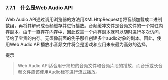 ### 7.7.1　什么是Web Audio API

Web Audio API通过调用浏览器的方法用XMLHttpRequest()将音频加载成二进制数组，再将其解码成音频缓存并进行播放。音频缓冲文件是音频文件的一个常驻内存副本。由于一直存在内存中，因此仅需一个内存副本就可以随时进行多次访问，节约了宝贵的内存。无须像前面的例子那样创建多个audio对象的副本。因此，使用Web Audio API播放小音频文件将会是游戏和应用未来最为高效的选择。

提示

> Web Audio API适合用于简短的音频文件和音频片段的播放，而音乐或长音频文件应该使用Audio标签进行流式播放。

